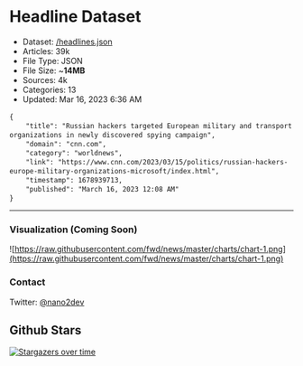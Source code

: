 # Headline Dataset

- Dataset: [/headlines.json](https://raw.githubusercontent.com/fwd/news/master/headlines.json) 
- Articles: 39k
- File Type: JSON
- File Size: ~**14MB**
- Sources: 4k
- Categories: 13
- Updated: Mar 16, 2023 6:36 AM

```
{
    "title": "Russian hackers targeted European military and transport organizations in newly discovered spying campaign",
    "domain": "cnn.com",
    "category": "worldnews",
    "link": "https://www.cnn.com/2023/03/15/politics/russian-hackers-europe-military-organizations-microsoft/index.html",
    "timestamp": 1678939713,
    "published": "March 16, 2023 12:08 AM"
}
```

---

### Visualization (Coming Soon)

![https://raw.githubusercontent.com/fwd/news/master/charts/chart-1.png](https://raw.githubusercontent.com/fwd/news/master/charts/chart-1.png)

### Contact 

Twitter: [@nano2dev](https://twitter.com/nano2dev)

## Github Stars

[![Stargazers over time](https://starchart.cc/fwd/news.svg)](https://starchart.cc/fwd/news)

